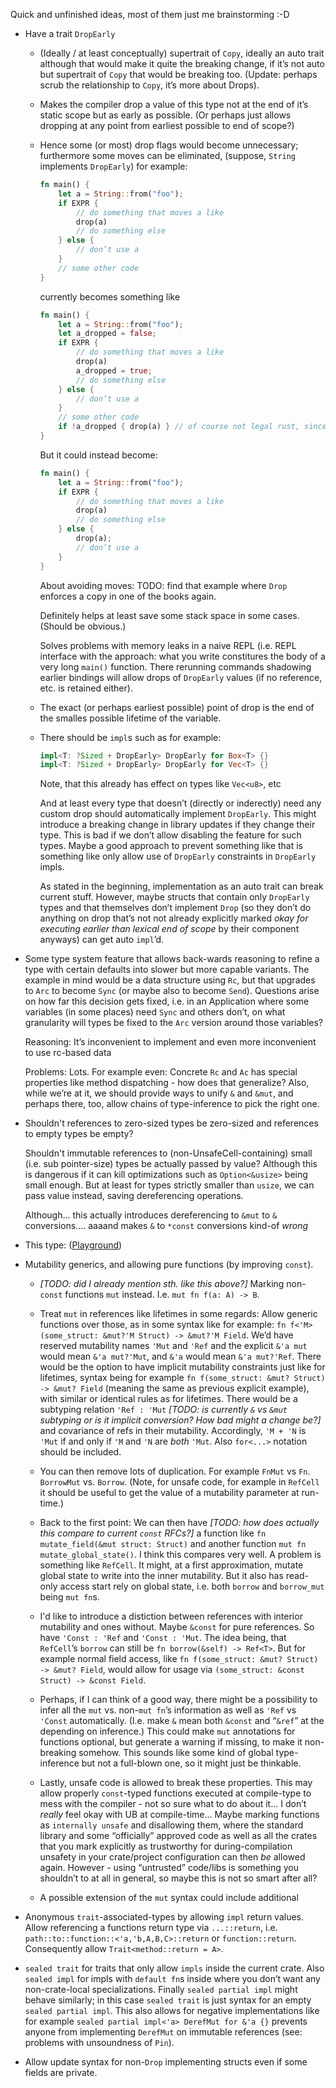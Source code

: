 Quick and unfinished ideas, most of them just me brainstorming :-D
*	Have a trait `DropEarly`
	*	(Ideally / at least conceptually) supertrait of `Copy`,
		ideally an auto trait although that would make it quite the
		breaking change, if it’s not auto but supertrait of `Copy` that would be breaking too.
		(Update: perhaps scrub the relationship to `Copy`, it’s more about Drops).
	*	Makes the compiler drop a value of this type not at the end of it’s static scope but as
		early as possible. (Or perhaps just allows dropping at any point from earliest possible
		to end of scope?)
	*	Hence some (or most) drop flags would become unnecessary; furthermore some moves can be eliminated,
		(suppose, `String` implements `DropEarly`) for example:
		```rust
		fn main() {
			let a = String::from("foo");
			if EXPR {
				// do something that moves a like
				drop(a)
				// do something else
			} else {
				// don’t use a
			}
			// some other code
		}
		```
		currently becomes something like
		```rust
		fn main() {
			let a = String::from("foo");
			let a_dropped = false;
			if EXPR {
				// do something that moves a like
				drop(a)
				a_dropped = true;
				// do something else
			} else {
				// don’t use a
			}
			// some other code
			if !a_dropped { drop(a) } // of course not legal rust, since a isn’t usable here 
		}
		```
		But it could instead become:
		```rust
		fn main() {
			let a = String::from("foo");
			if EXPR {
				// do something that moves a like
				drop(a)
				// do something else
			} else {
				drop(a);
				// don’t use a
			}
		}
		```

		About avoiding moves:
		TODO: find that example where `Drop` enforces a copy in one of the books again.

		Definitely helps at least save some stack space in some cases. (Should be obvious.)

		Solves problems with memory leaks in a naive REPL (i.e. REPL interface with the approach:
		what you write constitures the body of a very long `main()` function. There rerunning commands
		shadowing earlier bindings will allow drops of `DropEarly` values (if no reference, etc. is retained either).
	*	The exact (or perhaps earliest possible) point of drop is the end of the smalles possible lifetime of the variable.
	*	There should be `impl`s such as for example:
		```rust
		impl<T: ?Sized + DropEarly> DropEarly for Box<T> {}
		impl<T: ?Sized + DropEarly> DropEarly for Vec<T> {}
		```
		Note, that this already has effect on types like `Vec<u8>`, etc

		And at least every type that doesn’t (directly or inderectly) need any custom drop should automatically
		implement `DropEarly`. This might introduce a breaking change in library updates if they change their type.
		This is bad if we don’t allow disabling the feature for such types.
		Maybe a good approach to prevent something like that is something like only allow use of `DropEarly`
		constraints in `DropEarly` impls.

		As stated in the beginning, implementation as an auto trait can break current stuff. However, maybe structs that
		contain only `DropEarly` types and that themselves don’t implement `Drop` (so they don’t do anything on drop that’s
		not not already explicitly marked _okay for executing earlier than lexical end of scope_ by their component
		anyways) can get auto `impl`’d.

*	Some type system feature that allows back-wards reasoning to refine a type with certain defaults into slower but more
	capable variants. The example in mind would be a data structure using `Rc`, but that upgrades to `Arc` to become `Sync`
	(or maybe also to become `Send`). Questions arise on how far this decision gets fixed, i.e. in an Application where some
	variables (in some places) need `Sync` and others don’t, on what granularity will types be fixed to the `Arc` version around those
	variables?

	Reasoning: It’s inconvenient to implement and even more inconvenient to use rc-based data

	Problems: Lots. For example even: Concrete `Rc` and `Ac` has special properties like method dispatching - how does that generalize?
	Also, while we’re at it, we should provide ways to unify `&` and `&mut`, and perhaps there, too, allow chains of type-inference to
	pick the right one.

*	Shouldn't references to zero-sized types be zero-sized and references to empty types be empty?

	Shouldn't immutable references to (non-UnsafeCell-containing) small (i.e. sub pointer-size) types be actually passed
	by value? Although this is dangerous if it can kill optimizations such as `Option<&usize>` being small enough. But
	at least for types strictly smaller than `usize`, we can pass value instead, saving dereferencing operations.

	Although... this actually introduces dereferencing to `&mut` to `&` conversions.... aaaand makes `&` to `*const`
	conversions kind-of _wrong_
*	This type:
	([Playground](https://play.rust-lang.org/?version=nightly&mode=debug&edition=2018&gist=b56bf6de50f4a69d33914d4dbac1af34))
*	Mutability generics, and allowing pure functions (by improving `const`).
	*	_[TODO: did I already mention sth. like this above?]_ Marking non-`const` functions `mut` instead. I.e. `mut fn f(a: A) -> B`.

	*	Treat `mut` in references like lifetimes in some regards: Allow generic functions over those, as in some syntax like
		for example: `fn f<'M>(some_struct: &mut?'M Struct) -> &mut?'M Field`. We’d have reserved mutability names `'Mut` and `'Ref`
		and the explicit `&'a mut` would mean `&'a mut?'Mut`, and `&'a` would mean `&'a mut?'Ref`. There would be the option to have
		implicit mutability constraints just like for lifetimes, syntax being for example
		`fn f(some_struct: &mut? Struct) -> &mut? Field` (meaning the same as previous explicit example), with similar
		or identical rules as for lifetimes. There would be a subtyping	relation `'Ref : 'Mut`
		_[TODO: is currently `&` vs `&mut` subtyping or is it implicit conversion? How bad might a change be?]_	and covariance of
		refs in their mutability. Accordingly, `'M + 'N` is `'Mut` if and only if `'M` and `'N` are _both_ `'Mut`. Also
		`for<...>` notation should be included.

	*	You can then remove lots of duplication. For example `FnMut` vs `Fn`. `BorrowMut` vs. `Borrow`. (Note, for unsafe code, for
		example in `RefCell` it should be useful to get the value of a mutability parameter at run-time.)

	*	Back to the first point: We can then have _[TODO: how does actually this compare to current `const` RFCs?]_ a function like
		`fn mutate_field(&mut struct: Struct)` and another function `mut fn mutate_global_state()`. I think this compares very well.
		A problem is something like `RefCell`. It might, at a first approximation, mutate global state to write into the inner
		mutability.	But it also has read-only access start rely on global state, i.e. both `borrow` and `borrow_mut` being `mut fn`s.

	*	I'd like to introduce a distiction between references with interior mutability and ones without. Maybe `&const` for
		pure references. So have `'Const : 'Ref` and `'Const : 'Mut`. The idea being, that `RefCell`’s `borrow` can still
		be `fn borrow(&self) -> Ref<T>`. But for example normal field access, like `fn f(some_struct: &mut? Struct) -> &mut? Field`,
		would allow for usage via `(some_struct: &const Struct) -> &const Field`.

	*	Perhaps, if I can think of a good way, there might be a possibility to infer all the `mut` vs. non-`mut fn`’s information
		as well as `'Ref` vs `'Const` automatically. (I.e. make `&` mean both `&const` and “`&ref`” at the depending on inference.)
		This could make `mut` annotations for functions optional, but generate a warning if missing, to make it non-breaking somehow.
		This sounds like some kind of global type-inference but not a full-blown one, so it might just be thinkable.

	*	Lastly, unsafe code is allowed to break these properties. This may allow properly `const`-typed functions executed at
		compile-type to mess with the compiler - not so sure what to do about it... I don’t _really_ feel okay with UB at
		compile-time... Maybe marking functions as `internally unsafe` and disallowing them, where the standard library
		and some “officially” approved code as well as all the crates that you mark explicitly as trustworthy for during-compilation
		unsafety in your crate/project configuration can then _be_ allowed again. However - using “untrusted” code/libs is something you
		shouldn’t to at all in general, so maybe this is not so smart after all?

	*	A possible extension of the `mut` syntax could include additional 

*	Anonymous `trait`-associated-types by allowing `impl` return values. Allow referencing a functions return type via
	`...::return`, i.e. `path::to::function::<'a,'b,A,B,C>::return` or `function::return`. Consequently allow
	`Trait<method::return = A>`.

*	`sealed trait` for traits that only allow `impls` inside the current crate. Also `sealed impl` for impls with `default fn`s inside
	where you don’t want any non-crate-local specializations. Finally `sealed partial impl` might behave similarly; in this case
	`sealed trait` is just syntax for an empty `sealed partial impl`. This also allows for negative implementations
	like for example `sealed partial impl<'a> DerefMut for &'a {}` prevents anyone from implementing `DerefMut` on immutable
	references (see: problems with unsoundness of `Pin`).

*	Allow update syntax for non-`Drop` implementing structs even if some fields are private.
